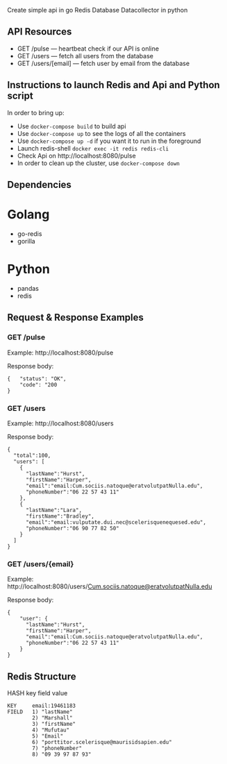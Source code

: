 Create simple api in go
Redis Database
Datacollector in python

## API Resources

- GET /pulse — heartbeat check if our API is online
- GET /users — fetch all users from the database
- GET /users/[email] — fetch user by email from the database

## Instructions to launch Redis and Api and Python script

In order to bring up:
- Use `docker-compose build` to build api
- Use `docker-compose up` to see the logs of all the containers
- Use `docker-compose up -d` if you want it to run in the foreground
- Launch redis-shell `docker exec -it redis redis-cli`
- Check Api on http://localhost:8080/pulse
- In order to clean up the cluster, use `docker-compose down`

## Dependencies

# Golang
* go-redis
* gorilla

# Python
* pandas
* redis

## Request & Response Examples

### GET /pulse

Example: http://localhost:8080/pulse

Response body:

    {   "status": "OK",
        "code": "200
    }

### GET /users

Example: http://localhost:8080/users

Response body:

    {
      "total":100,
      "users": [
        {
          "lastName":"Hurst",
          "firstName":"Harper",
          "email":"email:Cum.sociis.natoque@eratvolutpatNulla.edu",
          "phoneNumber":"06 22 57 43 11"
        },
        {
          "lastName":"Lara",
          "firstName":"Bradley",
          "email":"email:vulputate.dui.nec@scelerisquenequesed.edu",
          "phoneNumber":"06 90 77 82 50"
        }
      ]
    }

### GET /users/{email}

Example: http://localhost:8080/users/Cum.sociis.natoque@eratvolutpatNulla.edu

Response body:

    {
        "user": {
          "lastName":"Hurst",
          "firstName":"Harper",
          "email":"email:Cum.sociis.natoque@eratvolutpatNulla.edu",
          "phoneNumber":"06 22 57 43 11"
        }
    }

## Redis Structure

HASH    key field value

```
KEY     email:19461183
FIELD   1) "lastName"
        2) "Marshall"
        3) "firstName"
        4) "Mufutau"
        5) "Email"
        6) "porttitor.scelerisque@maurisidsapien.edu"
        7) "phoneNumber"
        8) "09 39 97 87 93"
```

